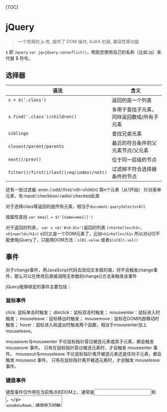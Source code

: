 [TOC]

# jQuery

> 一个常用的 js 库, 提供了 DOM 操作, AJAX 封装, 兼容性等功能

`$` 即 `Jquery`
`var jq=jQuery.noConflict()`，帮助您使用自己的名称（比如 jq）来代替 $ 符号。



## 选择器

| 语法                                      | 含义                                      |
| ----------------------------------------- | ----------------------------------------- |
| `s = $('.class')`                         | 返回的是一个列表                          |
| `s.find('.class')/children()`             | 多用于查找子元素，同样返回数组/所有子元素 |
| `siblings`                                | 查找兄弟元素                              |
| `closest/parent/parents`                  | 最近的符合条件的父元素节点/父元素         |
| `next()/prev()`                           | 位于同一层级的节点                        |
| `filter()/first()/last()/eq(index)/not()` | 过滤掉不符合选择器条件的节点              |

还有一些过滤器  :even /:odd/:first/:nth-child(n) 第n个元素（从1开始）
针对表单元素，有:input/:checkbox/:radio/:checked此类



对于选择class等返回的是所有元素，相当于`document.querySelectorAll`



按属性查找
`var email = $('[name=email]')`



对于返回的列表，
`var s =$('#id-div')`返回的列表
`[<h1>hello</h1>,<h1>world</h1>]`
s[0]又是一个DOM元素了，比如`<h1>hello</h1>`
所以对s[0]不能使用jQuery了，只能用DOM方法：`s[0].value`
或者`$(s[0]).val()`



## 事件

对于change事件，用JavaScript代码去改动文本框的值，将不会触发change事件，那么可以在修改后直接调用无参数的change()方法来触发该事件

jQuery能够绑定的事件主要包括：

### 鼠标事件

click: 鼠标单击时触发；
dblclick：鼠标双击时触发；
mouseenter：鼠标进入时触发；
mouseleave：鼠标移出时触发；
mousemove：鼠标在DOM内部移动时触发；
hover：鼠标进入和退出时触发两个函数，相当于mouseenter加上mouseleave。



mouseover与mouseenter
不论鼠标指针穿过被选元素或其子元素，都会触发 mouseover 事件。
只有在鼠标指针穿过被选元素时，才会触发 mouseenter 事件。
mouseout与mouseleave
不论鼠标指针离开被选元素还是任何子元素，都会触发 mouseout 事件。
只有在鼠标指针离开被选元素时，才会触发 mouseleave 事件。



### 键盘事件

键盘事件仅作用在当前焦点的DOM上，通常是<input>和<textarea>。

keydown：键盘按下时触发；
keyup：键盘松开时触发；
keypress：按一次键后触发。



### 其他事件

focus：当DOM获得焦点时触发；
blur：当DOM失去焦点时触发；
change：当<input>、<select>或<textarea>的内容改变时触发；
submit：当<form>提交时触发；
ready：当页面被载入并且DOM树完成初始化后触发。ready仅作用于document对象



一个已被绑定的事件可以解除绑定，通过`off('click',function)`实现，是function不是function () {...}



```javascript
$('body').on('click',function(){
    var button = $(event.target)  //注意在使用jQuery时候将对象转换为jQuery的对象，否则是DOM元素
})

//事件委托 给id-div-todo委托删除按钮delete-button的功能
$('#id-div-todo').on('click','.delete-button',function(event){
    console.log('click')
    var button = $(event.target)
    button.closest('.todo-cell').remove()
})
```



## DOM操作

1. append/prepend  同级节点可以用after()/before()
2. remove （删除元素及内部所有内容）
3. empty（清空元素内的内容，但是元素即某个标签还在）
4. show, hide, toggle （开关）



## Class 操作

1. addClass removeClass
2. toggleClass



## 属性、特性操作

**属性、特性操作**
1. attr, prop, data
2. removeAttr
3. css 



`$().css("propertyname",value)`

`div.attr('name', 'Hello')`

prop()方法和attr()类似，但是HTML5规定有一种属性在DOM节点中可以没有值，只有出现与不出现两种，比如`checked`



###data

data用于自建属性 `<div class='todo-cell' data-属性名（比如id）= "401"` (一般用双引号)

```javascript
//data数据获取方式
dom API 如下
    var domDiv = $('.todo-cell')[0]
    domDiv.dataset.id
    "401"

jQuery API 如下
    var jqdiv = $($('.todo-cell')[0])
    jqdiv.data("id")
```



## 取值

1. val  设置或返回表单字段的值
2. text 设置或返回所选元素的文本内容
3. html 设置或返回所选元素的内容（包括 HTML 标记）



`$('id-input').val()` 相当于DOM里的  XXX.value
text和html区别：text只取文本元素，html取标签内的所有元素，即使里面还有html标签
`<p><h1>hello</h1></h>`
`$('p').text()`  >>>> `hello`
`$('p').html()`  >>>> `<h1>hello</h1>`
同理，
text()和html()括号内可以加文本，区别和上面一样



## 数组方法

1. each
2. map
3. grep
```javascript
var cells = $('.todo-cell')
for (var i = 0; i < cells.length; i++) {
    var c = cells[i]
    console.log('cell', i, c)
}
// jQuery 提供遍历数组的 each 函数
// 对每个元素调用函数, 参数是 index 和 element,可省略
$('.todo-cell').each(function(i, e) {
    console.log(i, e)
})

// map 操作
// 对每个数组中的元素调用函数得到返回值组成新的数组
var foo = [1, 2, 3, 4, 5]
var bar = $.map(foo, function(value){
    return value * value
})

$.map(foo,function(value,key) {
    ...
})
//map中function可以有第二个参数key。当对象是object，value和key就是值和键；当对象是数组时，key是下标（index）

// grep 相当于 filter 函数
var far = $.grep(foo, function(value){
    return value % 2 == 0
})
```



## ajax

async：是否异步执行AJAX请求，默认为true，千万不要指定为false；

type：发送的Method，缺省为'GET'，可指定为'POST'、'PUT'等；

contentType：发送POST请求的格式，默认值为'application/x-www-form-urlencoded; charset=UTF-8'，也可以指定为text/plain、application/json；

data：发送的数据，可以是字符串、数组或object。如果是GET请求，data将被转换成query附加到URL上，如果是POST请求，根据contentType把data序列化成合适的格式；

headers：发送的额外的HTTP头，必须是一个object；

dataType：接收的数据格式，可以指定为'html'、'xml'、'json'、'text'等，缺省情况下根据响应的Content-Type猜测。



```javascript
jQuery AJAX 函数用法
var request = {
    url: '/uploads/tags.json',
    type: 'get',
    contentType: 'application/json',
    success: function() {
        console.log(arguments)
    },
    error: function() {
        console.log(arguments)
    }
}
$.ajax(request)
$.get(url)  //请求数据
$.post(url,data)    //发送数据
```



## 动画

[动画](http://www.liaoxuefeng.com/wiki/001434446689867b27157e896e74d51a89c25cc8b43bdb3000/001434500456006abd6381dc3bb439d932cb895b62d9eee000)
show/ hide/ toggle

slideUp / slideDown 滑动

fadeIn / fadeOut/ fadeToggle(speed,callback)/fadeTo(speed,opacity,callback) 	淡入淡出



## 套路

```javascript
$('document').ready(function(){
    .....
})
```
把script的调用函数放进去，可以等页面全部加载完再调用script
还可以再简化为：`$(function () {...})`

$().animate({属性},speed,callback)  //动画
$(selector).stop(stopAll,goToEnd)  //用于停止动画或效果
//可选的 stopAll 参数规定是否应该清除动画队列。默认是 false，即仅停止活动的动画，允许任何排入队列的动画向后执行。
可选的 goToEnd 参数规定是否立即完成当前动画。默认是 false。